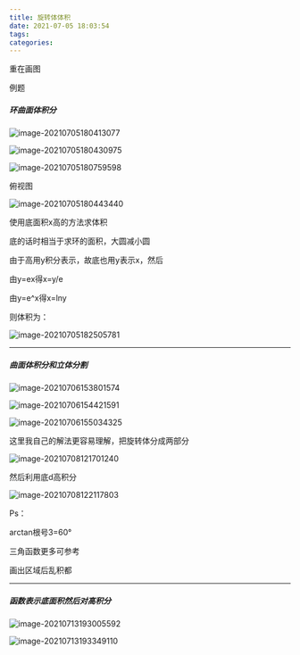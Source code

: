 ```yaml
---
title: 旋转体体积
date: 2021-07-05 18:03:54
tags:
categories:
---
```




重在画图

例题

##### 环曲面体积分

![image-20210705180413077](https://gitee.com/simple_one1/pic/raw/master/image-20210705180413077.png)

![image-20210705180430975](https://gitee.com/simple_one1/pic/raw/master/image-20210705180430975.png)

![image-20210705180759598](https://gitee.com/simple_one1/pic/raw/master/image-20210705180759598.png)

俯视图

![image-20210705180443440](https://gitee.com/simple_one1/pic/raw/master/image-20210705180443440.png)

使用底面积x高的方法求体积

底的话时相当于求环的面积，大圆减小圆

由于高用y积分表示，故底也用y表示x，然后

由y=ex得x=y/e

由y=e^x得x=lny

则体积为：

![image-20210705182505781](https://gitee.com/simple_one1/pic/raw/master/image-20210705182505781.png)

---

##### 曲面体积分和立体分割

![image-20210706153801574](https://gitee.com/simple_one1/pic/raw/master/image-20210706153801574.png)

![image-20210706154421591](https://gitee.com/simple_one1/pic/raw/master/image-20210706154421591.png)

![image-20210706155034325](https://gitee.com/simple_one1/pic/raw/master/image-20210706155034325.png)

这里我自己的解法更容易理解，把旋转体分成两部分

![image-20210708121701240](https://gitee.com/simple_one1/pic/raw/master/image-20210708121701240.png)

然后利用底d高积分

![image-20210708122117803](https://gitee.com/simple_one1/pic/raw/master/image-20210708122117803.png)

Ps：

arctan根号3=60°

三角函数更多可参考

画出区域后乱积都

---

##### 函数表示底面积然后对高积分

![image-20210713193005592](https://gitee.com/simple_one1/pic/raw/master/image-20210713193005592.png)

![image-20210713193349110](https://gitee.com/simple_one1/pic/raw/master/image-20210713193349110.png)